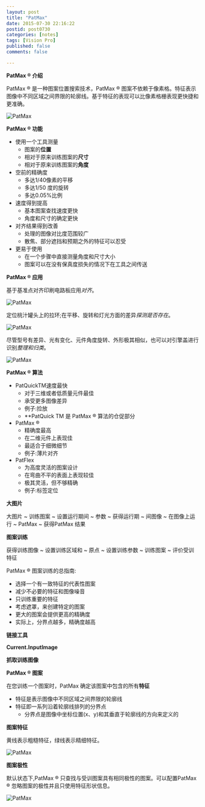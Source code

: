 ```yaml
---
layout: post
title: "PatMax"
date: 2015-07-30 22:16:22
postid: post0730
categories: [notes]
tags: [Vision Pro]
published: false
comments: false

---
```


**PatMax ® 介绍**

PatMax ® 是一种图案位置搜索技术，PatMax ® 图案不依赖于像素格。特征表示图像中不同区域之间界限的轮廓线。基于特征的表现可以比像素格栅表现更快捷和更准确。

<!--more-->

![PatMax](http://i3.tietuku.com/9fef988ddd04ac09.png)

**PatMax ® 功能**

* 使用一个工具测量
	- 图案的**位置**
	- 相对于原来训练图案的**尺寸**
	- 相对于原来训练图案的**角度**
* 空前的精确度
	- 多达1/40像素的平移
	- 多达1/50 度的旋转
	- 多达0.05%比例
* 速度得到提高
	- 基本图案查找速度更快
	- 角度和尺寸的确定更快
* 对齐结果得到改善
	- 处理的图像对比度范围较广
	- 散焦、部分遮挡和预期之外的特征可以忍受
* 更易于使用
	- 在一个步骤中直接测量角度和尺寸大小
	- 图案可以在没有保真度损失的情况下在工具之间传送

**PatMax ® 应用**

基于基准点对齐印刷电路板应用*对齐*。

![PatMax](http://i3.tietuku.com/0627f4bf7ff1b799.png)

定位桃汁罐头上的拉环;在平移、旋转和灯光方面的差异*探测是否存在*。

![PatMax](http://i3.tietuku.com/334bc0c1241532c4.png)

尽管型号有差异、光有变化、元件角度旋转、外形极其相似，也可以对引擎盖进行识别*整理和归类*。

![PatMax](http://i3.tietuku.com/7187d5ff99b8834a.png)

**PatMax ® 算法**

* PatQuickTM速度最快
	- 对于三维或者低质量元件最佳
	- 承受更多图像差异
	- 例子:捡放
	- **PatQuick TM 是 PatMax ® 算法的仓促部分
* PatMax ®
	- 精确度最高
	- 在二维元件上表现佳
	- 最适合于细微细节
	- 例子:薄片对齐
* PatFlex
	- 为高度灵活的图案设计
	- 在弯曲不平的表面上表现较佳
	- 极其灵活，但不够精确
	- 例子:标签定位

**大图片**

大图片 ~ 训练图案 ~ 设置运行期间 ~ 参数 ~ 获得运行期 ~ 间图像 ~ 在图像上运行 ~ PatMax ~ 获得PatMax 结果

**图案训练**

获得训练图像 ~ 设置训练区域和 ~ 原点 ~ 设置训练参数 ~ 训练图案 ~ 评价受训特征

PatMax ® 图案训练的总指南:

* 选择一个有一致特征的代表性图案
* 减少不必要的特征和图像噪音
* 只训练重要的特征
* 考虑遮罩，来创建特定的图案
* 更大的图案会提供更高的精确度
* 实际上，分界点越多，精确度越高

**链接工具**

**Current.InputImage**

**抓取训练图像**

**PatMax ® 图案**

在您训练一个图案时，PatMax 确定该图案中包含的所有**特征**

* 特征是表示图像中不同区域之间界限的轮廓线
* 特征即一系列沿着轮廓线排列的分界点
	- 分界点是图像中坐标位置(x、y)和其垂直于轮廓线的方向来定义的

**图案特征**

黄线表示粗糙特征，绿线表示精细特征。

![PatMax](http://i3.tietuku.com/9cb16914a5c1a8e6.png)

**图案极性**

默认状态下,PatMax ® 只查找与受训图案具有相同极性的图案。可以配置PatMax ® 忽略图案的极性并且只使用特征形状信息。

![PatMax](http://i3.tietuku.com/e9c32cb53a9a4ea9.png)
